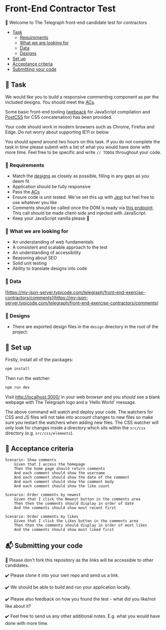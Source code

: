 # Front-End Contractor Test

:wave: Welcome to The Telegraph front-end candidate test for contractors

- [Task](#wrench-task)
	- [Requirements](#mega-requirements)
	- [What we are looking for](#mag_right-what-we-are-looking-for)
	- [Data](#open_file_folder-data)
	- [Designs](#art-designs)
- [Set up](#floppy_disk-set-up)
- [Acceptance criteria](#scroll-acceptance-criteria)
- [Submitting your code](#mailbox_with_mail-submitting-your-code)

## :wrench: Task 

We would like you to build a responsive commenting component as per the included designs. You should meet the [ACs](#scroll-acceptance-criteria).

Some basic front-end tooling ([webpack](https://webpack.js.org/) for JavaScript compilation and [PostCSS](https://postcss.org/) for CSS concatenation) has been provided.

Your code should work in modern browsers such as Chrome, Firefox and Edge. Do not worry about supporting IE11 or below.

You should spend around two hours on this task. If you do not complete the task in time please submit with a list of what you would have done with more time. Feel free to be specific and write `// TODO`s throughout your code.

### :mega: Requirements

* Match the [designs](#art-designs) as closely as possible, filling in any gaps as you deem fit
* Application should be fully responsive
* Pass the [ACs](#scroll-acceptance-criteria)
* Ensure code is unit tested. We've set this up with [Jest](https://jestjs.io/) but feel free to use whatever you like
* Comments should be called once the DOM is ready via [this endpoint](https://my-json-server.typicode.com/telegraph/front-end-exercise-contractors/comments). This call should be made client-side and injected with JavaScript.
* Keep your JavaScript vanilla please :icecream:

### :mag_right: What we are looking for

* An understanding of web fundamentals
* A consistent and scalable approach to the test
* An understanding of accessibility
* Reasoning about SEO
* Solid unit testing
* Ability to translate designs into code

### :open_file_folder: Data

[https://my-json-server.typicode.com/telegraph/front-end-exercise-contractors/comments](https://my-json-server.typicode.com/telegraph/front-end-exercise-contractors/comments)

### :art: Designs

* There are exported design files in the `design` directory in the root of the project.

## :floppy_disk: Set up

Firstly, install all of the packages:

```sh
npm install
```

Then run the watcher:

```sh
npm run dev
```

Visit [http://localhost:3000/](http://localhost:3000/) in your web browser and you *should* see a blank webpage with The Telegraph logo and a 'Hello World' message.

The above command will watch and deploy your code. The watchers for CSS and JS files will not take into account changes to new files so make sure you restart the watchers when adding new files. The CSS watcher will only look for changes inside a directory which sits within the `src/css` directory (e.g. `src/css/elements`).

## :scroll: Acceptance criteria

```
Scenario: Show comments
	Given that I access the homepage
	Then the home page should return comments
	And each comment should show the username
	And each comment should show the date of the comment
	And each comment should show the comment body
	And each comment should show the like count
```

```
Scenario: Order comments by newest
	Given that I click the Newest button in the comments area
	Then then the comments should display in order of date
	And the comments should show most recent first
```

```
Scenario: Order comments by likes
	Given that I click the Likes button in the comments area
	Then then the comments should display in order of most likes
	And the comments should show most liked first
```

## :mailbox_with_mail: Submitting your code

:no_entry_sign: Please don't fork this repository as the links will be accessible to other candidates. 

:heavy_check_mark: Please clone it into your own repo and send us a link. 

:heavy_check_mark: We should be able to build and run your application locally.

:heavy_check_mark: Please also feedback on how you found the test - what did you like/not like about it?

:heavy_check_mark: Feel free to send us any other additional notes. E.g. what you would have done with more time.
